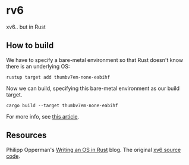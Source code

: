 # rv6
xv6.. but in Rust

## How to build
We have to specify a bare-metal environment so that Rust doesn't know there is an underlying OS:
```
rustup target add thumbv7em-none-eabihf
```

Now we can build, specifying this bare-metal environment as our build target.
```
cargo build --target thumbv7em-none-eabihf
```

For more info, see [this article](https://os.phil-opp.com/freestanding-rust-binary/).

## Resources
Philipp Opperman's [Writing an OS in Rust](https://os.phil-opp.com/) blog.
The original [xv6 source code](https://github.com/mit-pdos/xv6-public).
